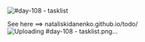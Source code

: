 <!-- ### To Do App -->
![#day-108 - tasklist](https://user-images.githubusercontent.com/98416995/215182473-7431580a-9c4e-4d0c-b206-e225c29ce37f.png)


See here ==> nataliskidanenko.github.io/todo/![Uploading #day-108 - tasklist.png…]()
